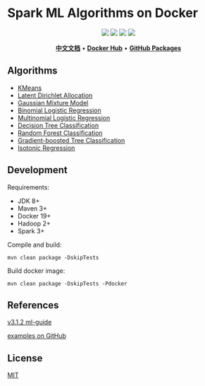 # Spark ML Algorithms on Docker

<p align="center">
    <a href="https://github.com/shink/spark-ml-algorithm-docker/actions/workflows/release.yml"><img src="https://github.com/shink/spark-ml-algorithm-docker/workflows/Release/badge.svg" /></a>
    <a href="LICENSE"><img src="https://img.shields.io/github/license/shink/spark-ml-algorithm-docker.svg" /></a>
    <img src="https://img.shields.io/badge/language-scala-C22D40.svg" />
    <img src="https://img.shields.io/github/v/release/shink/spark-ml-algorithm-docker" />
</p>

<p align="center">
    <a href="docs/README_zh.md"><b>中文文档</b></a> •
    <a href="https://hub.docker.com/u/tsund"><b>Docker Hub</b></a> •
    <a href="https://github.com/shink?tab=packages"><b>GitHub Packages</b></a>
</p>

## Algorithms

- [KMeans](kmeans)
- [Latent Dirichlet Allocation](lda)
- [Gaussian Mixture Model](gmm)
- [Binomial Logistic Regression](binomial-logistic-regression)
- [Multinomial Logistic Regression](multinomial-logistic-regression)
- [Decision Tree Classification](decision-tree-classification)
- [Random Forest Classification](random-forest-classification)
- [Gradient-boosted Tree Classification](gradient-boosted-tree-classification)
- [Isotonic Regression](isotonic-regression)

## Development

Requirements:

- JDK 8+
- Maven 3+
- Docker 19+
- Hadoop 2+
- Spark 3+

Compile and build:

```shell
mvn clean package -DskipTests
```

Build docker image:

```shell
mvn clean package -DskipTests -Pdocker
```

## References

[v3.1.2 ml-guide](https://spark.apache.org/docs/3.1.2/ml-guide.html)

[examples on GitHub](https://github.com/apache/spark/tree/master/examples/src/main/scala/org/apache/spark/examples/ml)

## License

[MIT](LICENSE)

